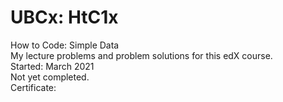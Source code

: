 # UBCx: HtC1x
How to Code: Simple Data\
My lecture problems and problem solutions for this edX course.\
Started: March 2021\
Not yet completed.\
Certificate:
